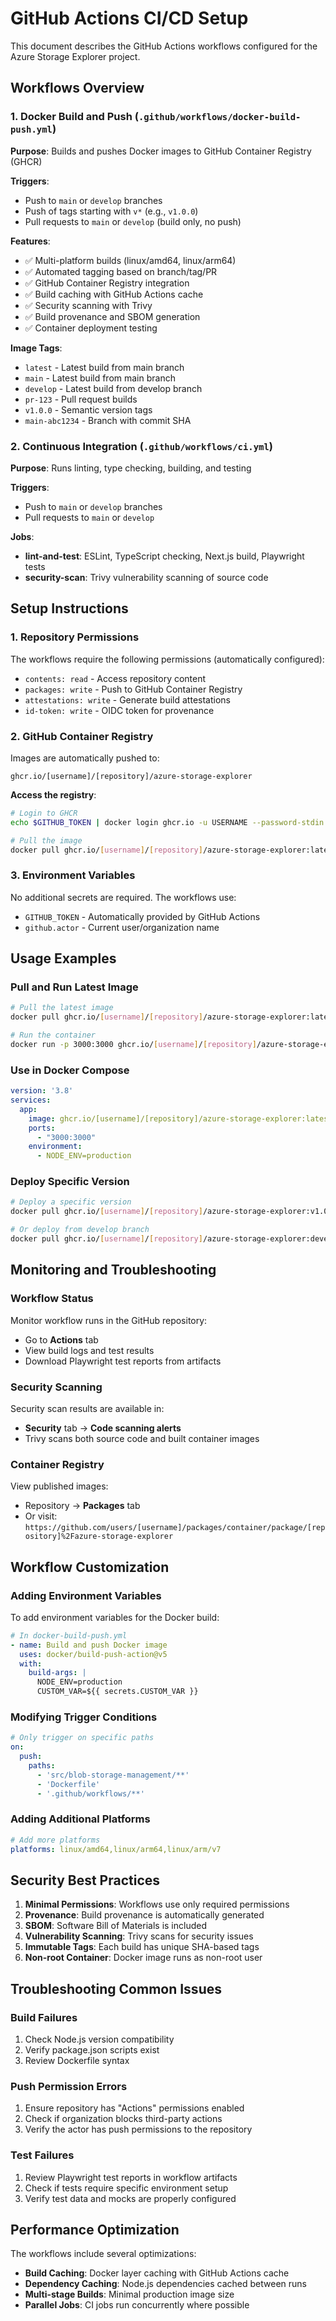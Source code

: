 # GitHub Actions CI/CD Setup

This document describes the GitHub Actions workflows configured for the Azure Storage Explorer project.

## Workflows Overview

### 1. Docker Build and Push (`.github/workflows/docker-build-push.yml`)

**Purpose**: Builds and pushes Docker images to GitHub Container Registry (GHCR)

**Triggers**:
- Push to `main` or `develop` branches
- Push of tags starting with `v*` (e.g., `v1.0.0`)
- Pull requests to `main` or `develop` (build only, no push)

**Features**:
- ✅ Multi-platform builds (linux/amd64, linux/arm64)
- ✅ Automated tagging based on branch/tag/PR
- ✅ GitHub Container Registry integration
- ✅ Build caching with GitHub Actions cache
- ✅ Security scanning with Trivy
- ✅ Build provenance and SBOM generation
- ✅ Container deployment testing

**Image Tags**:
- `latest` - Latest build from main branch
- `main` - Latest build from main branch
- `develop` - Latest build from develop branch
- `pr-123` - Pull request builds
- `v1.0.0` - Semantic version tags
- `main-abc1234` - Branch with commit SHA

### 2. Continuous Integration (`.github/workflows/ci.yml`)

**Purpose**: Runs linting, type checking, building, and testing

**Triggers**:
- Push to `main` or `develop` branches
- Pull requests to `main` or `develop`

**Jobs**:
- **lint-and-test**: ESLint, TypeScript checking, Next.js build, Playwright tests
- **security-scan**: Trivy vulnerability scanning of source code

## Setup Instructions

### 1. Repository Permissions

The workflows require the following permissions (automatically configured):
- `contents: read` - Access repository content
- `packages: write` - Push to GitHub Container Registry
- `attestations: write` - Generate build attestations
- `id-token: write` - OIDC token for provenance

### 2. GitHub Container Registry

Images are automatically pushed to:
```
ghcr.io/[username]/[repository]/azure-storage-explorer
```

**Access the registry**:
```bash
# Login to GHCR
echo $GITHUB_TOKEN | docker login ghcr.io -u USERNAME --password-stdin

# Pull the image
docker pull ghcr.io/[username]/[repository]/azure-storage-explorer:latest
```

### 3. Environment Variables

No additional secrets are required. The workflows use:
- `GITHUB_TOKEN` - Automatically provided by GitHub Actions
- `github.actor` - Current user/organization name

## Usage Examples

### Pull and Run Latest Image

```bash
# Pull the latest image
docker pull ghcr.io/[username]/[repository]/azure-storage-explorer:latest

# Run the container
docker run -p 3000:3000 ghcr.io/[username]/[repository]/azure-storage-explorer:latest
```

### Use in Docker Compose

```yaml
version: '3.8'
services:
  app:
    image: ghcr.io/[username]/[repository]/azure-storage-explorer:latest
    ports:
      - "3000:3000"
    environment:
      - NODE_ENV=production
```

### Deploy Specific Version

```bash
# Deploy a specific version
docker pull ghcr.io/[username]/[repository]/azure-storage-explorer:v1.0.0

# Or deploy from develop branch
docker pull ghcr.io/[username]/[repository]/azure-storage-explorer:develop
```

## Monitoring and Troubleshooting

### Workflow Status

Monitor workflow runs in the GitHub repository:
- Go to **Actions** tab
- View build logs and test results
- Download Playwright test reports from artifacts

### Security Scanning

Security scan results are available in:
- **Security** tab → **Code scanning alerts**
- Trivy scans both source code and built container images

### Container Registry

View published images:
- Repository → **Packages** tab
- Or visit: `https://github.com/users/[username]/packages/container/package/[repository]%2Fazure-storage-explorer`

## Workflow Customization

### Adding Environment Variables

To add environment variables for the Docker build:

```yaml
# In docker-build-push.yml
- name: Build and push Docker image
  uses: docker/build-push-action@v5
  with:
    build-args: |
      NODE_ENV=production
      CUSTOM_VAR=${{ secrets.CUSTOM_VAR }}
```

### Modifying Trigger Conditions

```yaml
# Only trigger on specific paths
on:
  push:
    paths:
      - 'src/blob-storage-management/**'
      - 'Dockerfile'
      - '.github/workflows/**'
```

### Adding Additional Platforms

```yaml
# Add more platforms
platforms: linux/amd64,linux/arm64,linux/arm/v7
```

## Security Best Practices

1. **Minimal Permissions**: Workflows use only required permissions
2. **Provenance**: Build provenance is automatically generated
3. **SBOM**: Software Bill of Materials is included
4. **Vulnerability Scanning**: Trivy scans for security issues
5. **Immutable Tags**: Each build has unique SHA-based tags
6. **Non-root Container**: Docker image runs as non-root user

## Troubleshooting Common Issues

### Build Failures

1. Check Node.js version compatibility
2. Verify package.json scripts exist
3. Review Dockerfile syntax

### Push Permission Errors

1. Ensure repository has "Actions" permissions enabled
2. Check if organization blocks third-party actions
3. Verify the actor has push permissions to the repository

### Test Failures

1. Review Playwright test reports in workflow artifacts
2. Check if tests require specific environment setup
3. Verify test data and mocks are properly configured

## Performance Optimization

The workflows include several optimizations:
- **Build Caching**: Docker layer caching with GitHub Actions cache
- **Dependency Caching**: Node.js dependencies cached between runs
- **Multi-stage Builds**: Minimal production image size
- **Parallel Jobs**: CI jobs run concurrently where possible